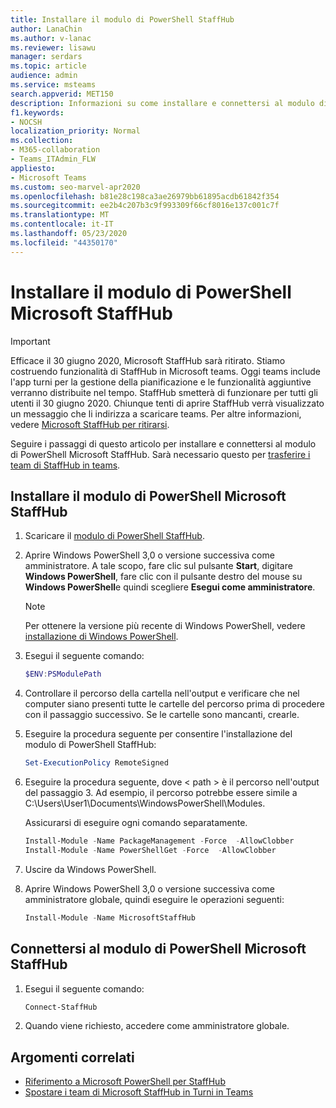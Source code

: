 ```yaml
---
title: Installare il modulo di PowerShell StaffHub
author: LanaChin
ms.author: v-lanac
ms.reviewer: lisawu
manager: serdars
ms.topic: article
audience: admin
ms.service: msteams
search.appverid: MET150
description: Informazioni su come installare e connettersi al modulo di PowerShell Microsoft StaffHub e trasferire i team di StaffHub in Microsoft teams.
f1.keywords:
- NOCSH
localization_priority: Normal
ms.collection:
- M365-collaboration
- Teams_ITAdmin_FLW
appliesto:
- Microsoft Teams
ms.custom: seo-marvel-apr2020
ms.openlocfilehash: b81e28c198ca3ae26979bb61895acdb61842f354
ms.sourcegitcommit: ee2b4c207b3c9f993309f66cf8016e137c001c7f
ms.translationtype: MT
ms.contentlocale: it-IT
ms.lasthandoff: 05/23/2020
ms.locfileid: "44350170"
---
```

# <a name="install-the-microsoft-staffhub-powershell-module"></a>Installare il modulo di PowerShell Microsoft StaffHub

> [!IMPORTANT]
> Efficace il 30 giugno 2020, Microsoft StaffHub sarà ritirato. Stiamo costruendo funzionalità di StaffHub in Microsoft teams. Oggi teams include l'app turni per la gestione della pianificazione e le funzionalità aggiuntive verranno distribuite nel tempo. StaffHub smetterà di funzionare per tutti gli utenti il 30 giugno 2020. Chiunque tenti di aprire StaffHub verrà visualizzato un messaggio che li indirizza a scaricare teams. Per altre informazioni, vedere [Microsoft StaffHub per ritirarsi](microsoft-staffhub-to-be-retired.md).  

Seguire i passaggi di questo articolo per installare e connettersi al modulo di PowerShell Microsoft StaffHub. Sarà necessario questo per [trasferire i team di StaffHub in teams](move-staffhub-teams-to-shifts-in-teams.md).

## <a name="install-the-microsoft-staffhub-powershell-module"></a>Installare il modulo di PowerShell Microsoft StaffHub

1. Scaricare il [modulo di PowerShell StaffHub](https://www.powershellgallery.com/packages/MicrosoftStaffHub).
2. Aprire Windows PowerShell 3,0 o versione successiva come amministratore. A tale scopo, fare clic sul pulsante **Start**, digitare **Windows PowerShell**, fare clic con il pulsante destro del mouse su **Windows PowerShell**e quindi scegliere **Esegui come amministratore**.
    > [!NOTE]
    > Per ottenere la versione più recente di Windows PowerShell, vedere [installazione di Windows PowerShell](https://docs.microsoft.com/powershell/scripting/install/installing-windows-powershell).
3. Esegui il seguente comando:

    ```PowerShell
    $ENV:PSModulePath
    ```
4. Controllare il percorso della cartella nell'output e verificare che nel computer siano presenti tutte le cartelle del percorso prima di procedere con il passaggio successivo. Se le cartelle sono mancanti, crearle.
5. Eseguire la procedura seguente per consentire l'installazione del modulo di PowerShell StaffHub:

    ```PowerShell
    Set-ExecutionPolicy RemoteSigned
    ```
6. Eseguire la procedura seguente, dove &lt; path &gt; è il percorso nell'output del passaggio 3. Ad esempio, il percorso potrebbe essere simile a C:\Users\User1\Documents\WindowsPowerShell\Modules.

    Assicurarsi di eseguire ogni comando separatamente.

    ```PowerShell
    Install-Module -Name PackageManagement -Force  -AllowClobber
    Install-Module -Name PowerShellGet -Force  -AllowClobber
    ```
7. Uscire da Windows PowerShell.
8. Aprire Windows PowerShell 3,0 o versione successiva come amministratore globale, quindi eseguire le operazioni seguenti:

    ```PowerShell
    Install-Module -Name MicrosoftStaffHub
    ```

## <a name="connect-to-the-microsoft-staffhub-powershell-module"></a>Connettersi al modulo di PowerShell Microsoft StaffHub

1. Esegui il seguente comando:

    ```PowerShell
    Connect-StaffHub
    ```

2. Quando viene richiesto, accedere come amministratore globale.

## <a name="related-topics"></a>Argomenti correlati

- [Riferimento a Microsoft PowerShell per StaffHub](https://docs.microsoft.com/powershell/module/staffhub/?view=staffhub-ps)
- [Spostare i team di Microsoft StaffHub in Turni in Teams](move-staffhub-teams-to-shifts-in-teams.md)
